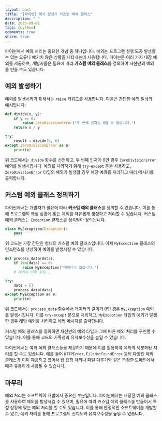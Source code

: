 ```yaml
---
layout: post
title: "[파이썬] 예외 발생과 커스텀 예외 클래스"
description: " "
date: 2023-09-01
tags: [python]
comments: true
share: true
---
```


파이썬에서 예외 처리는 중요한 개념 중 하나입니다. 예외는 프로그램 실행 도중 발생할 수 있는 오류나 예기치 않은 상황을 나타내는데 사용됩니다. 파이썬은 여러 가지 내장 예외를 제공하며, 개발자들은 필요에 따라 **커스텀 예외 클래스**를 정의하여 자신만의 예외를 만들 수도 있습니다.

## 예외 발생하기

예외를 발생시키기 위해서는 `raise` 키워드를 사용합니다. 다음은 간단한 예외 발생의 예시입니다:

```python
def divide(x, y):
    if y == 0:
        raise ZeroDivisionError("두 번째 인자는 0일 수 없습니다.")
    return x / y

try:
    result = divide(5, 0)
except ZeroDivisionError as e:
    print(e)
```

위 코드에서는 `divide` 함수를 선언하고, 두 번째 인자가 0인 경우 `ZeroDivisionError` 예외를 발생시킵니다. 예외를 처리하기 위해 `try-except` 문을 사용하고, `ZeroDivisionError` 타입의 예외가 발생할 경우 해당 예외를 처리하고 에러 메시지를 출력합니다.

## 커스텀 예외 클래스 정의하기

파이썬에서는 개발자가 필요에 따라 **커스텀 예외 클래스**를 정의할 수 있습니다. 이를 통해 프로그램의 특정 상황에 맞는 예외를 자유롭게 생성하고 처리할 수 있습니다. 커스텀 예외 클래스는 `Exception` 클래스를 상속받아 정의됩니다.

```python
class MyException(Exception):
    pass
```

위 코드는 가장 간단한 형태의 커스텀 예외 클래스입니다. 이제 `MyException` 클래스의 인스턴스를 생성하여 예외를 발생시킬 수 있습니다.

```python
def process_data(data):
    if len(data) == 0:
        raise MyException("데이터가 없습니다.")
    # 데이터 처리 로직...

try:
    data = []
    process_data(data)
except MyException as e:
    print(e)
```

위 코드에서는 `process_data` 함수에서 데이터의 길이가 0인 경우 `MyException` 예외를 발생시킵니다. 이를 `try-except` 문으로 처리하고, `MyException` 타입의 예외가 발생한 경우 해당 예외를 처리하고 에러 메시지를 출력합니다.

커스텀 예외 클래스를 정의하면 자신만의 예외 타입과 그에 따른 예외 처리를 구현할 수 있습니다. 이를 통해 코드의 가독성과 유지보수성을 높일 수 있습니다.

파이썬에서는 여러 예외 클래스들을 제공하기 때문에 이를 활용하여 예외의 세분화된 처리를 할 수도 있습니다. 예를 들어 `HTTPError`, `FileNotFoundError` 등의 다양한 예외 클래스가 이미 제공되고 있어서 웹 요청 처리나 파일 다루기와 같은 특정한 도메인에서 매우 유용하게 사용될 수 있습니다.

## 마무리

예외 처리는 소프트웨어 개발에서 중요한 부분입니다. 파이썬에서는 내장된 예외 클래스를 사용하여 예외를 발생시킬 수 있으며, 필요에 따라 커스텀 예외 클래스를 만들어서 특정 상황에 맞는 예외 처리를 할 수도 있습니다. 이를 통해 안정적인 소프트웨어를 개발할 수 있고, 예외 처리를 통해 프로그램의 신뢰도와 유지보수성을 높일 수 있습니다.